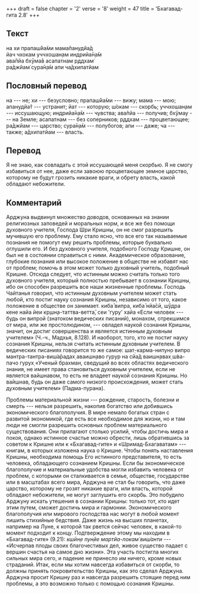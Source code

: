 +++
draft = false
chapter = '2'
verse = '8'
weight = 47
title = 'Бхагавад-гита 2.8'
+++
## Текст

на хи прапаш́йа̄ми мама̄панудйа̄д  
йач чхокам уччхошан̣ам индрийа̄н̣а̄м  
ава̄пйа бхӯма̄в асапатнам р̣ддхам̇  
ра̄джйам̇ сура̄н̣а̄м апи ча̄дхипатйам

## Пословный перевод

на --- не; хи --- безусловно; прапаш́йа̄ми --- вижу; мама --- мою;
апанудйа̄т --- устранит; йат --- которую; ш́окам --- скорбь; уччхошан̣ам
--- иссушающую; индрийа̄н̣а̄м --- чувства; ава̄пйа --- получив; бхӯмау ---
на Земле; асапатнам --- без соперников; р̣ддхам --- процветающее; ра̄джйам
--- царство; сура̄н̣а̄м --- полубогов; апи --- даже; ча --- также;
а̄дхипатйам --- власть.

## Перевод

Я не знаю, как совладать с этой иссушающей меня скорбью. Я не смогу
избавиться от нее, даже если завоюю процветающее земное царство,
которому не будут грозить никакие враги, и обрету власть, какой обладают
небожители.

## Комментарий

Арджуна выдвинул множество доводов, основанных на знании религиозных
заповедей и моральных норм, и все же без помощи духовного учителя,
Господа Шри Кришны, он не смог разрешить мучившую его проблему. Ему
стало ясно, что все его так называемые познания не помогут ему решить
проблемы, которые буквально оглушили его. И без духовного учителя,
подобного Господу Кришне, он был не в состоянии справиться с ними.
Академическое образование, глубокие познания или высокое положение в
обществе не избавят нас от проблем; помочь в этом может только духовный
учитель, подобный Кришне. Отсюда следует, что истинным можно считать
только того духовного учителя, который полностью пребывает в сознании
Кришны, ибо он способен разрешить все наши жизненные проблемы. Господь
Чайтанья говорил, что истинным духовным учителем может стать любой, кто
постиг науку сознания Кришны, независимо от того, какое положение в
обществе он занимает. киба̄ випра, киба̄ нйа̄сӣ, ш́ӯдра кене найа йеи
кр̣шн̣а-таттва-ветта̄, сеи 'гуру' хайа «Если человек --- будь он випрой
(знатоком ведических писаний), монахом, отрекшимся от мира, или же
простолюдином, --- овладел наукой сознания Кришны, значит, он достиг
совершенства и является истинным духовным учителем» (Ч.-ч., Мадхья,
8.128). И наоборот, того, кто не постиг науку сознания Кришны, нельзя
считать истинным духовным учителем. В ведических писаниях говорится то
же самое: шат̣-карма-нипун̣о випро мантра-тантра-виш́а̄радах̣ аваишн̣аво гурур
на сйа̄д ваишн̣авах̣ ш́ва-пачо гурух̣ «Ученый брахман, сведущий во всех
областях ведического знания, не имеет права становиться духовным
учителем, если не является вайшнавом, то есть не владеет наукой сознания
Кришны. Но вайшнав, будь он даже самого низкого происхождения, может
стать духовным учителем» (Падма-пурана).

Проблемы материальной жизни --- рождение, старость, болезни и смерть ---
нельзя разрешить, накопив богатство или добившись экономического
благополучия. В мире немало богатых стран с развитой экономикой, где
есть все необходимое для жизни, но и там люди не смогли разрешить
основных проблем материального существования. Они прилагают столько
усилий, чтобы достичь мира и покоя, однако истинное счастье можно
обрести, лишь обратившись за советом к Кришне или к «Бхагавад-гите» и
«Шримад-Бхагаватам» --- книгам, в которых изложена наука о Кришне. Чтобы
понять наставления Кришны, необходима помощь Его истинного
представителя, то есть человека, обладающего сознанием Кришны. Если бы
экономическое благополучие и материальные удобства могли избавить
человека от проблем, с которыми он сталкивается в семье, обществе,
государстве или в масштабах всего мира, Арджуна не стал бы говорить, что
даже царство, которому не грозят никакие враги, или власть, которой
обладают небожители, не могут заглушить его скорбь. Это побудило Арджуну
искать утешения в сознании Кришны: только тот, кто идет этим путем,
сможет достичь мира и гармонии. Экономического благополучия или мирового
господства нас могут в любой момент лишить стихийные бедствия. Даже
жизнь на высших планетах, например на Луне, к которой так рвется сейчас
человек, в какой-то момент подходит к концу. Подтверждение этому мы
находим в «Бхагавад-гите» (9.21): *кшӣн̣е пун̣йе мартйа-локам̇ виш́анти ---*
«Исчерпав плоды своих благочестивых дел, живое существо падает с вершин
счастья на самое дно жизни». Эта участь постигла многих сильных мира
сего, и падение не принесло им ничего, кроме новых страданий. Итак, если
мы хотим навсегда избавиться от скорби, то должны принять
покровительство Кришны, как это сделал Арджуна. Арджуна просит Кришну
раз и навсегда разрешить стоящие перед ним проблемы, а это возможно
только с помощью сознания Кришны.
